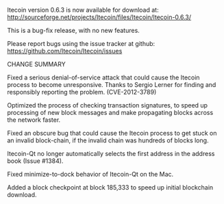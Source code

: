 Itecoin version 0.6.3 is now available for download at:
  http://sourceforge.net/projects/Itecoin/files/Itecoin/Itecoin-0.6.3/

This is a bug-fix release, with no new features.

Please report bugs using the issue tracker at github:
  https://github.com/Itecoin/Itecoin/issues

CHANGE SUMMARY

Fixed a serious denial-of-service attack that could cause the
Itecoin process to become unresponsive. Thanks to Sergio Lerner
for finding and responsibly reporting the problem. (CVE-2012-3789)

Optimized the process of checking transaction signatures, to
speed up processing of new block messages and make propagating
blocks across the network faster.

Fixed an obscure bug that could cause the Itecoin process to get
stuck on an invalid block-chain, if the invalid chain was
hundreds of blocks long.

Itecoin-Qt no longer automatically selects the first address
in the address book (Issue #1384).

Fixed minimize-to-dock behavior of Itecoin-Qt on the Mac.

Added a block checkpoint at block 185,333 to speed up initial
blockchain download.
